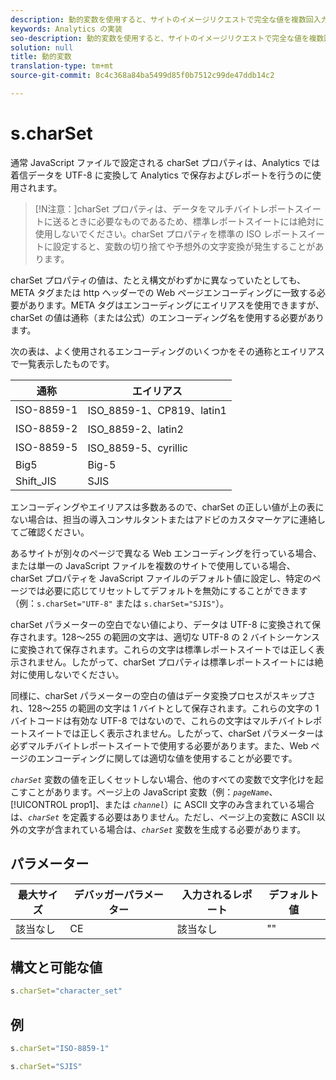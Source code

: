 ```yaml
---
description: 動的変数を使用すると、サイトのイメージリクエストで完全な値を複数回入力することなく、ある変数の値を別の変数にコピーできます。
keywords: Analytics の実装
seo-description: 動的変数を使用すると、サイトのイメージリクエストで完全な値を複数回入力することなく、ある変数の値を別の変数にコピーできます。
solution: null
title: 動的変数
translation-type: tm+mt
source-git-commit: 8c4c368a84ba5499d85f0b7512c99de47ddb14c2

---
```



# s.charSet

通常 JavaScript ファイルで設定される charSet プロパティは、Analytics では着信データを UTF-8 に変換して Analytics で保存およびレポートを行うのに使用されます。

>[!N注意：]charSet プロパティは、データをマルチバイトレポートスイートに送るときに必要なものであるため、標準レポートスイートには絶対に使用しないでください。charSet プロパティを標準の ISO レポートスイートに設定すると、変数の切り捨てや予想外の文字変換が発生することがあります。

charSet プロパティの値は、たとえ構文がわずかに異なっていたとしても、META タグまたは http ヘッダーでの Web ページエンコーディングに一致する必要があります。META タグはエンコーディングにエイリアスを使用できますが、charSet の値は通称（または公式）のエンコーディング名を使用する必要があります。

次の表は、よく使用されるエンコーディングのいくつかをその通称とエイリアスで一覧表示したものです。

| 通称 | エイリアス |
|--- |--- |
| ISO-8859-1 | ISO_8859-1、CP819、latin1 |
| ISO-8859-2 | ISO_8859-2、latin2 |
| ISO-8859-5 | ISO_8859-5、cyrillic |
| Big5 | Big-5 |
| Shift_JIS | SJIS |

エンコーディングやエイリアスは多数あるので、charSet の正しい値が上の表にない場合は、担当の導入コンサルタントまたはアドビのカスタマーケアに連絡してご確認ください。

あるサイトが別々のページで異なる Web エンコーディングを行っている場合、または単一の JavaScript ファイルを複数のサイトで使用している場合、charSet プロパティを JavaScript ファイルのデフォルト値に設定し、特定のページでは必要に応じてリセットしてデフォルトを無効にすることができます（例：`s.charSet="UTF-8"` または `s.charSet="SJIS"`）。

charSet パラメーターの空白でない値により、データは UTF-8 に変換されて保存されます。128～255 の範囲の文字は、適切な UTF-8 の 2 バイトシーケンスに変換されて保存されます。これらの文字は標準レポートスイートでは正しく表示されません。したがって、charSet プロパティは標準レポートスイートには絶対に使用しないでください。

同様に、charSet パラメーターの空白の値はデータ変換プロセスがスキップされ、128～255 の範囲の文字は 1 バイトとして保存されます。これらの文字の 1 バイトコードは有効な UTF-8 ではないので、これらの文字はマルチバイトレポートスイートでは正しく表示されません。したがって、charSet パラメーターは必ずマルチバイトレポートスイートで使用する必要があります。また、Web ページのエンコーディングに関しては適切な値を使用することが必要です。

*`charSet`* 変数の値を正しくセットしない場合、他のすべての変数で文字化けを起こすことがあります。ページ上の JavaScript 変数（例：*`pageName`*、[!UICONTROL prop1]、または *`channel`*）に ASCII 文字のみ含まれている場合は、*`charSet`* を定義する必要はありません。ただし、ページ上の変数に ASCII 以外の文字が含まれている場合は、*`charSet`* 変数を生成する必要があります。

## パラメーター

| 最大サイズ | デバッガーパラメーター | 入力されるレポート | デフォルト値 |
|--- |--- |--- |--- |
| 該当なし | CE | 該当なし | "" |

## 構文と可能な値

```js
s.charSet="character_set"
```

## 例

```js
s.charSet="ISO-8859-1"
```

```js
s.charSet="SJIS"
```
